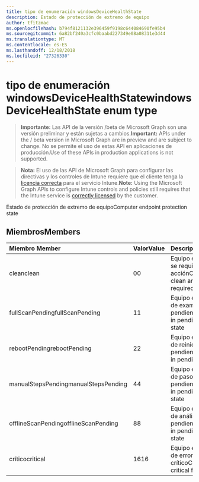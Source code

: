 ```yaml
---
title: tipo de enumeración windowsDeviceHealthState
description: Estado de protección de extremo de equipo
author: tfitzmac
ms.openlocfilehash: b794f8121132e396459f9198c644084690fe95b4
ms.sourcegitcommit: 6a82bf240a3cfc0baabd227349e08a08311e3d44
ms.translationtype: MT
ms.contentlocale: es-ES
ms.lasthandoff: 12/18/2018
ms.locfileid: "27326330"
---
```

# <a name="windowsdevicehealthstate-enum-type"></a><span data-ttu-id="74127-103">tipo de enumeración windowsDeviceHealthState</span><span class="sxs-lookup"><span data-stu-id="74127-103">windowsDeviceHealthState enum type</span></span>

> <span data-ttu-id="74127-104">**Importante:** Las API de la versión /beta de Microsoft Graph son una versión preliminar y están sujetas a cambios.</span><span class="sxs-lookup"><span data-stu-id="74127-104">**Important:** APIs under the / beta version in Microsoft Graph are in preview and are subject to change.</span></span> <span data-ttu-id="74127-105">No se permite el uso de estas API en aplicaciones de producción.</span><span class="sxs-lookup"><span data-stu-id="74127-105">Use of these APIs in production applications is not supported.</span></span>

> <span data-ttu-id="74127-106">**Nota:** El uso de las API de Microsoft Graph para configurar las directivas y los controles de Intune requiere que el cliente tenga la [licencia correcta](https://go.microsoft.com/fwlink/?linkid=839381) para el servicio Intune.</span><span class="sxs-lookup"><span data-stu-id="74127-106">**Note:** Using the Microsoft Graph APIs to configure Intune controls and policies still requires that the Intune service is [correctly licensed](https://go.microsoft.com/fwlink/?linkid=839381) by the customer.</span></span>

<span data-ttu-id="74127-107">Estado de protección de extremo de equipo</span><span class="sxs-lookup"><span data-stu-id="74127-107">Computer endpoint protection state</span></span>
## <a name="members"></a><span data-ttu-id="74127-108">Miembros</span><span class="sxs-lookup"><span data-stu-id="74127-108">Members</span></span>
|<span data-ttu-id="74127-109">Miembro	</span><span class="sxs-lookup"><span data-stu-id="74127-109">Member</span></span>|<span data-ttu-id="74127-110">Valor</span><span class="sxs-lookup"><span data-stu-id="74127-110">Value</span></span>|<span data-ttu-id="74127-111">Descripción</span><span class="sxs-lookup"><span data-stu-id="74127-111">Description</span></span>|
|:---|:---|:---|
|<span data-ttu-id="74127-112">clean</span><span class="sxs-lookup"><span data-stu-id="74127-112">clean</span></span>|<span data-ttu-id="74127-113">0</span><span class="sxs-lookup"><span data-stu-id="74127-113">0</span></span>|<span data-ttu-id="74127-114">Equipo está limpio y no se requiere ninguna acción</span><span class="sxs-lookup"><span data-stu-id="74127-114">Computer is clean and no action is required</span></span>|
|<span data-ttu-id="74127-115">fullScanPending</span><span class="sxs-lookup"><span data-stu-id="74127-115">fullScanPending</span></span>|<span data-ttu-id="74127-116">1</span><span class="sxs-lookup"><span data-stu-id="74127-116">1</span></span>|<span data-ttu-id="74127-117">Equipo está en estado de examen completo pendiente</span><span class="sxs-lookup"><span data-stu-id="74127-117">Computer is in pending full scan state</span></span>|
|<span data-ttu-id="74127-118">rebootPending</span><span class="sxs-lookup"><span data-stu-id="74127-118">rebootPending</span></span>|<span data-ttu-id="74127-119">2</span><span class="sxs-lookup"><span data-stu-id="74127-119">2</span></span>|<span data-ttu-id="74127-120">Equipo está en estado de reinicio pendiente</span><span class="sxs-lookup"><span data-stu-id="74127-120">Computer is in pending reboot state</span></span>|
|<span data-ttu-id="74127-121">manualStepsPending</span><span class="sxs-lookup"><span data-stu-id="74127-121">manualStepsPending</span></span>|<span data-ttu-id="74127-122">4</span><span class="sxs-lookup"><span data-stu-id="74127-122">4</span></span>|<span data-ttu-id="74127-123">Equipo está en estado de pasos manuales pendiente</span><span class="sxs-lookup"><span data-stu-id="74127-123">Computer is in pending manual steps state</span></span>|
|<span data-ttu-id="74127-124">offlineScanPending</span><span class="sxs-lookup"><span data-stu-id="74127-124">offlineScanPending</span></span>|<span data-ttu-id="74127-125">8</span><span class="sxs-lookup"><span data-stu-id="74127-125">8</span></span>|<span data-ttu-id="74127-126">Equipo está en estado de análisis sin conexión pendiente</span><span class="sxs-lookup"><span data-stu-id="74127-126">Computer is in pending offline scan state</span></span>|
|<span data-ttu-id="74127-127">crítico</span><span class="sxs-lookup"><span data-stu-id="74127-127">critical</span></span>|<span data-ttu-id="74127-128">16</span><span class="sxs-lookup"><span data-stu-id="74127-128">16</span></span>|<span data-ttu-id="74127-129">Equipo está en estado de error crítico</span><span class="sxs-lookup"><span data-stu-id="74127-129">Computer is in critical failure state</span></span>|





